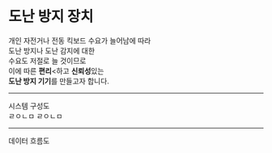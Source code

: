 # **도난 방지 장치**


개인 자전거나 전동 킥보드 수요가 늘어남에 따라  
도난 방지나 도난 감지에 대한  
수요도 저절로 늘 것이므로  
이에 따른 **편리**<하고 **신뢰성**있는  
**도난 방지 기기**를 만들고자 합니다. 

* * *
시스템 구성도  
ㄹㅇㄴㅁ ㄹㅇㄴㅁ

* * *

데이터 흐름도  


